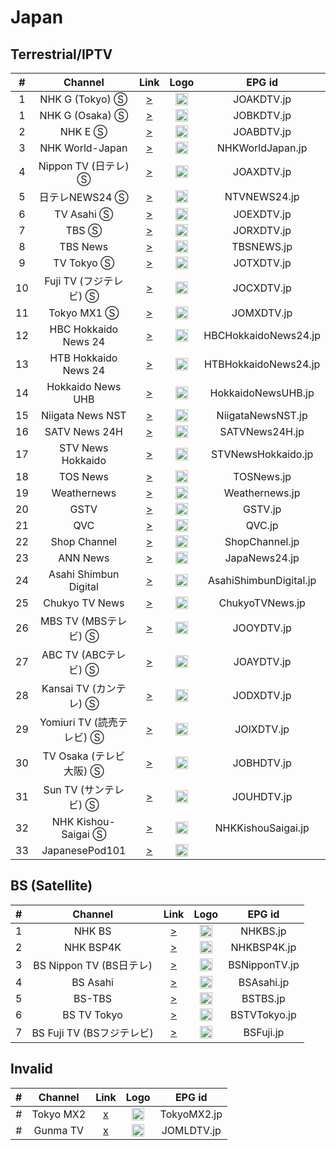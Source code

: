 <h1>Japan</h1>

<h2> Terrestrial/IPTV </h2>

| #  |        Channel        |                                                                                    Link                                                                                     |                                                                                     Logo                                                                                      |         EPG id         |
|:--:|:---------------------:|:---------------------------------------------------------------------------------------------------------------------------------------------------------------------------:|:-----------------------------------------------------------------------------------------------------------------------------------------------------------------------------:|:----------------------:|
| 1  |    NHK G (Tokyo) Ⓢ    |                                                [>](http://cdns.jp-primehome.com:8000/zhongying/live/playlist.m3u8?cid=gd01)                                                 |                                                           <img height="20" src="https://i.imgur.com/fAZ2BEZ.png"/>                                                            |       JOAKDTV.jp       |
| 1  |    NHK G (Osaka) Ⓢ    |                                                [>](http://cdns.jp-primehome.com:8000/zhongying/live/playlist.m3u8?cid=gx06)                                                 |                                                           <img height="20" src="https://i.imgur.com/fAZ2BEZ.png"/>                                                            |       JOBKDTV.jp       |
| 2  |        NHK E Ⓢ        |                                                [>](http://cdns.jp-primehome.com:8000/zhongying/live/playlist.m3u8?cid=gd02)                                                 |                                                           <img height="20" src="https://i.imgur.com/WxtftlO.png"/>                                                            |       JOABDTV.jp       |
| 3  |    NHK World-Japan    |                                           [>](https://nhkwlive-ojp.akamaized.net/hls/live/2003459/nhkwlive-ojp-en/index_1M.m3u8)                                            |                  <img height="20" src="https://upload.wikimedia.org/wikipedia/commons/thumb/8/8d/NHK_World-Japan_TV.svg/512px-NHK_World-Japan_TV.svg.png"/>                   |    NHKWorldJapan.jp    |
| 4  |   Nippon TV (日テレ) Ⓢ   |                                                [>](http://cdns.jp-primehome.com:8000/zhongying/live/playlist.m3u8?cid=gd03)                                                 |                                                           <img height="20" src="https://i.imgur.com/IxD8V5X.png"/>                                                            |       JOAXDTV.jp       |
| 5  |      日テレNEWS24 Ⓢ      |                                                             [>](https://n24-cdn-live.ntv.co.jp/ch01/index.m3u8)                                                             |                                                           <img height="20" src="https://i.imgur.com/Wfu61ZU.png"/>                                                            |      NTVNEWS24.jp      |
| 6  |      TV Asahi Ⓢ       |                                                [>](http://cdns.jp-primehome.com:8000/zhongying/live/playlist.m3u8?cid=gd06)                                                 |                                                           <img height="20" src="https://i.imgur.com/rls8NVc.png"/>                                                            |       JOEXDTV.jp       |
| 7  |         TBS Ⓢ         |                                                [>](http://cdns.jp-primehome.com:8000/zhongying/live/playlist.m3u8?cid=gd04)                                                 | <img height="20" src="https://upload.wikimedia.org/wikipedia/commons/thumb/1/14/Tokyo_Broadcasting_System_logo_2020.svg/1200px-Tokyo_Broadcasting_System_logo_2020.svg.png"/> |       JORXDTV.jp       |
| 8  |       TBS News        |                                                    [>](https://ythls.armelin.one/channel/UC6AG81pAkf6Lbi_1VC5NmPA.m3u8)                                                     |                                                           <img height="20" src="https://i.imgur.com/GoNmywa.png"/>                                                            |       TBSNEWS.jp       |
| 9  |      TV Tokyo Ⓢ       |                                                [>](http://cdns.jp-primehome.com:8000/zhongying/live/playlist.m3u8?cid=gd07)                                                 |                                                           <img height="20" src="https://i.imgur.com/tDyxk0Y.png"/>                                                            |       JOTXDTV.jp       |
| 10 |   Fuji TV (フジテレビ) Ⓢ   |                                                [>](http://cdns.jp-primehome.com:8000/zhongying/live/playlist.m3u8?cid=gd05)                                                 |                                                           <img height="20" src="https://i.imgur.com/sEWDmMD.png"/>                                                            |       JOCXDTV.jp       |
| 11 |      Tokyo MX1 Ⓢ      |                                                [>](http://cdns.jp-primehome.com:8000/zhongying/live/playlist.m3u8?cid=gd08)                                                 |                                                           <img height="20" src="https://i.imgur.com/igia8OX.png"/>                                                            |       JOMXDTV.jp       |
| 12 | HBC Hokkaido News 24  |                                                    [>](https://ythls.armelin.one/channel/UCCTpf5c_9HDo_OSu3aX8uFQ.m3u8)                                                     |                                                           <img height="20" src="https://i.imgur.com/vcGsZVD.png"/>                                                            |  HBCHokkaidoNews24.jp  |
| 13 | HTB Hokkaido News 24  |                                                    [>](https://ythls.armelin.one/channel/UCSWOnDD1KIriGmyQ7SgNA4A.m3u8)                                                     |                                                           <img height="20" src="https://i.imgur.com/yqUItvM.png"/>                                                            |  HTBHokkaidoNews24.jp  |
| 14 |   Hokkaido News UHB   |                                                    [>](https://ythls.armelin.one/channel/UCpQs_warGhUzJhBdwLfF34g.m3u8)                                                     |                                                           <img height="20" src="https://i.imgur.com/G8lAJYc.png"/>                                                            |   HokkaidoNewsUHB.jp   |
| 15 |   Niigata News NST    |                                                    [>](https://ythls.armelin.one/channel/UC8iN-WKPu820ve-4t9NxHRw.m3u8)                                                     |                                                           <img height="20" src="https://i.imgur.com/5dJE8Fc.jpg"/>                                                            |   NiigataNewsNST.jp    |
| 16 |     SATV News 24H     |                                                    [>](https://ythls.armelin.one/channel/UCvF5vIejmf-H_XSluaBldfg.m3u8)                                                     |                                                           <img height="20" src="https://i.imgur.com/PxFcRh9.jpg"/>                                                            |     SATVNews24H.jp     |
| 17 |   STV News Hokkaido   |                                                    [>](https://ythls.armelin.one/channel/UCOZv-6MiXqJdLpmYtR431Ow.m3u8)                                                     |                                                           <img height="20" src="https://i.imgur.com/oyQ2FnC.jpg"/>                                                            |   STVNewsHokkaido.jp   |
| 18 |       TOS News        |                                                    [>](https://ythls.armelin.one/channel/UChx_y6aLWNkifSDUt2TVAzg.m3u8)                                                     |                                                           <img height="20" src="https://i.imgur.com/JBkXyvj.jpg"/>                                                            |       TOSNews.jp       |
| 19 |      Weathernews      |                                                    [>](https://ythls.armelin.one/channel/UCNsidkYpIAQ4QaufptQBPHQ.m3u8)                                                     |                                                           <img height="20" src="https://i.imgur.com/A8uRSTS.png"/>                                                            |     Weathernews.jp     |
| 20 |         GSTV          | [>](https://gstv-tnz-gsmediastreaming.preview-jpea.channel.media.azure.net/dfd06b62-e9d1-4a7f-bcbb-89d2ecbc82ee/preview.ism/manifest(format=mpd-time-csf,audio-only=false)) |                                                           <img height="20" src="https://i.imgur.com/ECnVG5I.png"/>                                                            |        GSTV.jp         |
| 21 |          QVC          |                                                             [>](https://cdn-live1.qvc.jp/iPhone/1501/1501.m3u8)                                                             |                                                           <img height="20" src="https://i.imgur.com/xWSzQ34.png"/>                                                            |         QVC.jp         |
| 22 |     Shop Channel      |                                                               [>](https://stream3.shopch.jp/HLS/master.m3u8)                                                                |                                                           <img height="20" src="https://i.imgur.com/GTyQhBF.png"/>                                                            |     ShopChannel.jp     |
| 23 |       ANN News        |                                                    [>](https://ythls.armelin.one/channel/UCGCZAYq5Xxojl_tSXcVJhiQ.m3u8)                                                     |                                                           <img height="20" src="https://i.imgur.com/9IVsFXz.png"/>                                                            |     JapaNews24.jp      |
| 24 | Asahi Shimbun Digital |                                                    [>](https://ythls.armelin.one/channel/UCMKvT0YVLufHMdGLH89J1oA.m3u8)                                                     |                                                           <img height="20" src="https://i.imgur.com/DuGepQp.jpg"/>                                                            | AsahiShimbunDigital.jp |
| 25 |    Chukyo TV News     |                                                    [>](https://ythls.armelin.one/channel/UCxiRdfyH0FtFCRZTRfRsdsA.m3u8)                                                     |                                                           <img height="20" src="https://i.imgur.com/fSNc0jP.png"/>                                                            |    ChukyoTVNews.jp     |
| 26 |   MBS TV (MBSテレビ) Ⓢ   |                                                [>](http://cdns.jp-primehome.com:8000/zhongying/live/playlist.m3u8?cid=gx01)                                                 |                                                           <img height="20" src="https://i.imgur.com/RfrkGrd.png"/>                                                            |       JOOYDTV.jp       |
| 27 |   ABC TV (ABCテレビ) Ⓢ   |                                                [>](http://cdns.jp-primehome.com:8000/zhongying/live/playlist.m3u8?cid=gx02)                                                 | <img height="20" src="https://upload.wikimedia.org/wikipedia/commons/thumb/d/d0/Asahi_Broadcasting_Corporation_Logo.svg/1920px-Asahi_Broadcasting_Corporation_Logo.svg.png"/> |       JOAYDTV.jp       |
| 28 |  Kansai TV (カンテレ) Ⓢ   |                                                [>](http://cdns.jp-primehome.com:8000/zhongying/live/playlist.m3u8?cid=gx03)                                                 |                            <img height="20" src="https://upload.wikimedia.org/wikipedia/commons/thumb/b/b9/Ktv_logo.svg/1920px-Ktv_logo.svg.png"/>                            |       JODXDTV.jp       |
| 29 | Yomiuri TV (読売テレビ) Ⓢ  |                                                [>](http://cdns.jp-primehome.com:8000/zhongying/live/playlist.m3u8?cid=gx04)                                                 |                                                           <img height="20" src="https://i.imgur.com/ONbuWvo.png"/>                                                            |       JOIXDTV.jp       |
| 30 |  TV Osaka (テレビ大阪) Ⓢ   |                                                [>](http://cdns.jp-primehome.com:8000/zhongying/live/playlist.m3u8?cid=gx05)                                                 |                                                           <img height="20" src="https://i.imgur.com/rUmrruq.png"/>                                                            |       JOBHDTV.jp       |
| 31 |   Sun TV (サンテレビ) Ⓢ    |                                                [>](http://cdns.jp-primehome.com:8000/zhongying/live/playlist.m3u8?cid=gx07)                                                 |                                                           <img height="20" src="https://i.imgur.com/0qtXIRM.png"/>                                                            |       JOUHDTV.jp       |
| 32 |  NHK Kishou-Saigai Ⓢ  |                                               [>](https://newssimul-stream.nhk.jp/hls/live/2010561/nhknewssimul/master.m3u8)                                                |                                                           <img height="20" src="https://i.imgur.com/oWKCBIz.png"/>                                                            |   NHKKishouSaigai.jp   |
| 33 |    JapanesePod101     |                                                    [>](https://ythls.armelin.one/channel/UC0ox9NuTHYeRys63yZpBFuA.m3u8)                                                     |                                          <img height="20" src="https://upload.wikimedia.org/wikipedia/en/9/96/Japanesepod101.png"/>                                           |                        |

<h2> BS (Satellite) </h2>

| # |       Channel        |                                                       Link                                                       |                           Logo                           |    EPG id     |
|:-:|:--------------------:|:----------------------------------------------------------------------------------------------------------------:|:--------------------------------------------------------:|:-------------:|
| 1 |        NHK BS        |                   [>](http://cdns.jp-primehome.com:8000/zhongying/live/playlist.m3u8?cid=bs11)                   | <img height="20" src="https://i.imgur.com/t0uZcSR.png"/> |   NHKBS.jp    |
| 2 |      NHK BSP4K       |                   [>](http://cdns.jp-primehome.com:8000/zhongying/live/playlist.m3u8?cid=bs01)                   | <img height="20" src="https://i.imgur.com/uvPpFo5.png"/> |  NHKBSP4K.jp  |
| 3 | BS Nippon TV (BS日テレ) |                   [>](http://cdns.jp-primehome.com:8000/zhongying/live/playlist.m3u8?cid=bs02)                   | <img height="20" src="https://i.imgur.com/D8lhZCI.png"/> | BSNipponTV.jp |
| 4 |       BS Asahi       | [>](http://cdns.jp-primehome.com:8000/zhongying/live/playlist.m3u8?cid=bs03&isp=10&bind=0&uin=159413&playseek=0) | <img height="20" src="https://i.imgur.com/huXFL3A.png"/> |  BSAsahi.jp   |
| 5 |        BS-TBS        |                   [>](http://cdns.jp-primehome.com:8000/zhongying/live/playlist.m3u8?cid=bs04)                   | <img height="20" src="https://i.imgur.com/h20eGKq.png"/> |   BSTBS.jp    |
| 6 |     BS TV Tokyo      | [>](http://cdns.jp-primehome.com:8000/zhongying/live/playlist.m3u8?cid=bs05&isp=10&bind=0&uin=159413&playseek=0) | <img height="20" src="https://i.imgur.com/yJfA6ak.png"/> | BSTVTokyo.jp  |
| 7 | BS Fuji TV (BSフジテレビ) |                   [>](http://cdns.jp-primehome.com:8000/zhongying/live/playlist.m3u8?cid=bs06)                   | <img height="20" src="https://i.imgur.com/aDdwjjc.png"/> |   BSFuji.jp   |


<h2> Invalid </h2>

| # |  Channel  | Link  |                           Logo                           |   EPG id    |
|:-:|:---------:|:-----:|:--------------------------------------------------------:|:-----------:|
| # | Tokyo MX2 | [x]() | <img height="20" src="https://i.imgur.com/igia8OX.png"/> | TokyoMX2.jp |
| # | Gunma TV  | [x]() | <img height="20" src="https://i.imgur.com/iPPQRBc.png"/> | JOMLDTV.jp  |